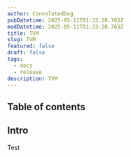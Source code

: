 ```yaml
---
author: ConvolutedDog
pubDatetime: 2025-05-11T01:33:20.763Z
modDatetime: 2025-05-11T01:33:20.763Z
title: TVM
slug: TVM
featured: false
draft: false
tags:
  - docs
  - release
description: TVM
---
```


## Table of contents

## Intro

Test